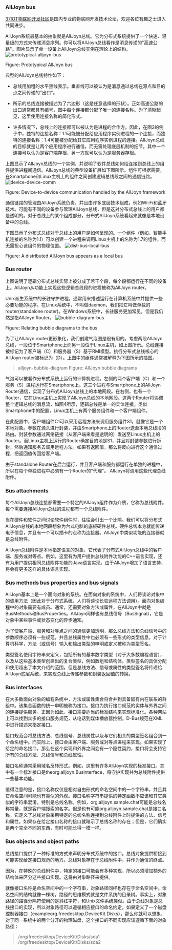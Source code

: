 ### AllJoyn bus 
[37IOT物联网开发社区](http://37iot.com)是国内专业的物联网开发技术论坛，欢迎各位有趣之士进入共同进步。

AllJoyn系统最基本的抽象就是AllJoyn总线。它为分布式系统提供了一个快速、轻量级的方式来传递消息序列。你可以将AllJoyn总线看作是消息传递的"高速公路"。图片显示了单一设备上AllJoyn总线实例在理论上的结构。
![prototypical-alljoyn-bus](https://allseenalliance.org/sites/default/files/developers/learn/standard-core/prototypical-alljoyn-bus.png)

Figure: Prototypical AllJoyn bus

典型的AllJoyn总线特性如下：
* 总线用加粗的水平黑线表示。垂直线可以被认为是消息通过总线在源点和目的点之间传递的"出口"。

* 所示的总线连接被描述为了六边形（这是任意选择的形状）。正如高速公路的出口通常都具有编号，图中每个连接都分配了唯一的连接名称。为了清晰起见，这里使用连接名称的简化形式。

* 许多情况下，总线上的连接都可以被认为是进程的合作方。因此，在图2的例子中，独特的连接名称：1.1可能被分配给应用程序实例进程的一个连接，而独特的连接名称：1.4可能被分配给其它应用程序实例进程的连接。AllJoyn总线的目标就是让两个应用程序进行通信，而无需处理底层机制的细节。其中一个连接可以认为是客户端存根，另一方就可以认为是服务器存根。

上图显示了AllJoyn总线的一个实例，并说明了软件总线如何给连接到总线上的组件提供进程间通信。AllJoyn总线的典型设备扩展如下图所示。组件可根据需要，在Smartphone和Linux主机上的组件之间创建逻辑总线段之间的通信链路。
![device-device-comm](https://allseenalliance.org/sites/default/files/developers/learn/standard-core/device-device-comm.png)

Figure: Device-to-device communication handled by the AllJoyn framework

通信链路的管理由AllJoyn系统负责，并且由许多底层技术组成，例如Wi-Fi和蓝牙技术。可能有不同的设备参与管理AllJoyn总线，但是这对分布式总线上的用户都是透明的。对于总线上的某个组成部分，分布式AllJoyn系统看起来就像是本地设备中的总线。

下图显示了分布式总线对于总线上的用户是如何呈现的。一个组件（例如，智能手机连接的名称为1.1）可以创建一个进程来调用Linux主机上的名称为1.7的组件，而无需担心该组件的物理位置。
![dist-bus-local-bus]( "https://allseenalliance.org/sites/default/files/developers/learn/standard-core/dist-bus-local-bus.png")

Figure: A distributed AllJoyn bus appears as a local bus

### Bus router
上图说明了逻辑分布式总线实际上被分成了若干个段，每个段都运行在不同的设备上。AllJoyn从功能上实现这些逻辑总线段的进程被称为AllJoyn router。

Unix派生系统中的长驻守护进程，通常用来描述运行在计算机系统中并提供一些必要功能的程序。在Linux系统中，不叫做daemon，我们把它叫做单独的router(standalone router)。在Windows系统中，长驻服务更加常见，但是我仍然是指AllJoyn Router。
![bubble-diagram-bus]( https://allseenalliance.org/sites/default/files/developers/learn/standard-core/bubble-diagram-bus.png)

Figure: Relating bubble diagrams to the bus

为了让AllJoyn router更形象化，我们创建气泡图是很有用的。考虑两段AllJoyn总线，一段位于Smartphone上而另一段位于Linux主机，如上图所示。总线连接被标记为了客户端（C）和服务器（S）基于RMI模型。执行分布式总线核心的AllJoyn  router被标记为（D）。上图中的组件通常被解释为下图所示的插图。
> alljoyn-bubble-diagram
> Figure: AllJoyn bubble diagrams

气泡可以被看作分布式系统上运行的计算机进程。左侧的两个客户端（C）和一个服务（S）进程运行在Smartphone上。这三个进程与Smartphone上的AllJoyn Router通信，实现了分布式AllJoyn总线上的本地网段。在右侧，也有一个Router，它在Linux主机上实现了AllJoyn总线的本地网段。这两个Router将协调整个逻辑总线的消息流，如图4所示，逻辑总线是单一的实体连接。类似Smartphone中的配置，Linux主机上有两个服务组件和一个客户端组件。

在此配置中，客户端组件C1可以采用远程方法来调用服务组件S1，就像它是一个本地对象。参数在源头进行封装，并由Smartphone上的Router送至本地总线段的路由。封装参数通过网络链接（从客户端来看是透明的）发送至Linux主机上的Router。而Linux主机上运行的Router确定目的地是S1，并且对封装参数进行拆封，然后通知服务去调用远程方法。如果有返回值，那么将反向进行这个通信过程，把返回值传回给客户端。

由于standalone Router在后台运行，并且客户端和服务都运行在单独的进程中，所以在每个单独进程中必须有一个Router的"代理"。 AllJoyn将调用这些代理总线附件。

### Bus attachments
每个AllJoyn总线连接都需要一个特定的AllJoyn组件作为介质，它称为总线附件。每个需要连接AllJoyn总线的进程都有一个总线附件。

当在硬件和软件之间讨论软件组件时，往往会引出一个比喻。我们可以将分布式AllJoyn总线的本地网段想象为台式电脑的底板硬件总线。硬件总线本身就能传递电子信息，并且有一个可以插卡的点称为连接器。AllJoyn中类似功能的连接器就是总线附件。

AllJoyn总线附件是本地指定语言的对象，它代表了分布式AllJoyn总线中的客户端、服务或对等点。例如，这里有为用户提供总线附件功能的C++语言实现，还有为用户提供相同总线附件功能的Java语言实现。由于AllJoyn增加了语言支持，将会有更多这样的具体语言实现。

### Bus methods bus properties and bus signals
AllJoyn基本上是一个面向对象的系统。在面向对象的系统中，人们将谈论对象中的调用方法（因此对于分布式系统，人们将谈论长驻远程方法调用）。面向对象编程中的对象需要有成员。通常，还需要对象方法或属性，在AllJoyn中就是BusMethods和BusProperties。AllJoyn同样也有总线信号（BusSignal），它是对象中某些事件或状态变化的异步通知。

为了使客户端、服务和对等点之间的通信更加透明，那么总线方法和总线信号中的参数顺序必须有一些规范，并且总线属性中也必须有一些形式的类型信息。对于计算机科学，方法（或信号）输入和输出类型的申明或定义被称为类型签名。

类型签名使用字符串来定义，包括所有的基本数字类型（对于大多数编程语言），以及从这些基本类型创建出的复合类型，例如数组和结构体。类型签名的具体分配和使用超出了本文介绍的范围，但是总线方法、信号或属性的类型签名将传递给AllJoyn底层系统，来实现总线上传递参数和封装返回值的转换。

### Bus interfaces
在大多数面向对象的编程系统中，方法或属性集合将合并到具备固有内在联系的群组中。该集合函数的统一申明被称为接口。接口为执行接口规范的实体与外界之间的连接提供服务。正因为如此，接口需要适当的标准结构来实现标准化。各种网站上可以找到众多的接口服务规范，从电话到媒体播放器控制。D-Bus规范在XML中进行描述来指定接口。

接口规范会将总线方法、总线信号、总线属性以及与它们相关的类型签名组合到一个命名组中。而实际上，接口会由客户端、服务或对等点进程来实现。如果实现了给定的命名接口，那么在这个实现和外界之间会有一个隐性契约，接口将会支持它所有的总线方法、总线信号和总线属性。

接口名称通常采用域名反转形式。例如，这里有许多AllJoyn实现的标准接口。其中有一个标准接口是theorg.alljoyn.Businterface，将守护实现并为总线附件提供一些基本功能。

值得注意的是，接口名称仅仅是相对自由形式的命名空间中的一个字符串，并且其它命名空间可能也有类似的外观。接口名称字符串提供的特定函数不应该和其它类似的字符串混淆，特别是总线名称。例如，org.alljoyn.sample.chat可能是总线名称常量，就是客户端搜索的名字。但是也有可能org.alljoyn.sample.chat是接口名称，它定义了总线对象采用特定的总线名称连接到总线附件上时提供的方法、信号和属性。如果存在给定接口名称的接口就暗示了总线名称的存在；但是，它们确实是两个完全不同的东西，有时可能长得一模一样。

### Bus objects and object paths
总线接口提供了一种标准的方式来声明分布式系统中的接口。总线对象提供桥接到可能实现给定接口规范的地方。总线对象存在于总线附件中，并作为通信的终点。

因为，在特殊的总线附件中，特定的接口可能会有多种实现，所以必须增加额外的结构体来区分这些接口实现。这将由对象路径来提供。

就像接口名称是命名空间中的一个字符串，对象路径同样也存在于命名空间中。命名空间的结构就像一棵树，路径的思维模式就是文件系统的目录树。事实上，对象路径的路径分隔符使用的是斜杠字符，和Unix文件系统类似。由于总线对象是总线接口的实现，所以对象路径可以遵循相应接口的命名约定。如果定义了一个磁盘控制器接口（exampleorg.freedesktop.DeviceKit.Disks），那么你就可以想象，对于同一系统中的两个分开的物理磁盘，这个接口的不同实现应该遵循下面的对象路径：
> /org/freedesktop/DeviceKit/Disks/sda1
> /org/freedesktop/DeviceKit/Disks/sda2 
